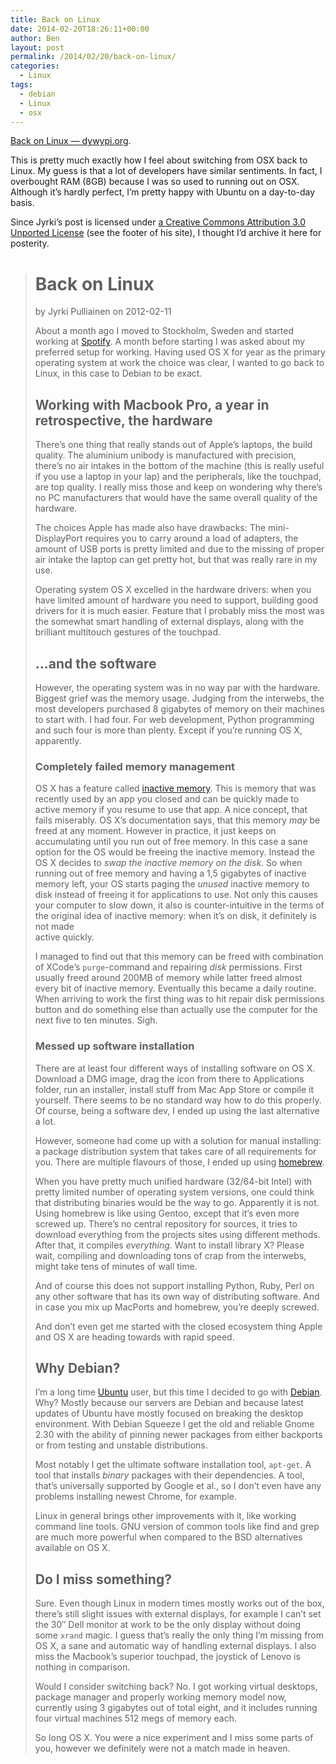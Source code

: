 ```yaml
---
title: Back on Linux
date: 2014-02-20T18:26:11+00:00
author: Ben
layout: post
permalink: /2014/02/20/back-on-linux/
categories:
  - Linux
tags:
  - debian
  - Linux
  - osx
---
```

[Back on Linux — dywypi.org](http://dywypi.org/2012/02/back-on-linux.html).

This is pretty much exactly how I feel about switching from OSX back to Linux. My guess is that a lot of developers have similar sentiments. In fact, I overbought RAM (8GB) because I was so used to running out on OSX. Although it&#8217;s hardly perfect, I&#8217;m pretty happy with Ubuntu on a day-to-day basis.

Since Jyrki&#8217;s post is licensed under [a Creative Commons Attribution 3.0 Unported License](http://creativecommons.org/licenses/by/3.0/) (see the footer of his site), I thought I&#8217;d archive it here for posterity.

> # Back on Linux
>
> <div class="head info">
>   by Jyrki Pulliainen on 2012-02-11
> </div>
>
> <div class="cf content">
>   <p>
>     About a month ago I moved to Stockholm, Sweden and started working at <a href="http://spotify.com">Spotify</a>. A month before starting I was asked about my preferred setup for working. Having used OS X for year as the primary operating system at work the choice was clear, I wanted to go back to Linux, in this case to Debian to be exact.
>   </p>
>   
>   <h2>
>     Working with Macbook Pro, a year in retrospective, the hardware
>   </h2>
>   
>   <p>
>     There&#8217;s one thing that really stands out of Apple&#8217;s laptops, the build quality. The aluminium unibody is manufactured with precision, there&#8217;s no air intakes in the bottom of the machine (this is really useful if you use a laptop in your lap) and the peripherals, like the touchpad, are top quality. I really miss those and keep on wondering why there&#8217;s no PC manufacturers that would have the same overall quality of the hardware.
>   </p>
>   
>   <p>
>     The choices Apple has made also have drawbacks: The mini-DisplayPort requires you to carry around a load of adapters, the amount of USB ports is pretty limited and due to the missing of proper air intake the laptop can get pretty hot, but that was really rare in my use.
>   </p>
>   
>   <p>
>     Operating system OS X excelled in the hardware drivers: when you have limited amount of hardware you need to support, building good drivers for it is much easier. Feature that I probably miss the most was the somewhat smart handling of external displays, along with the brilliant multitouch gestures of the touchpad.
>   </p>
>   
>   <h2>
>     ...and the software
>   </h2>
>   
>   <p>
>     However, the operating system was in no way par with the hardware. Biggest grief was the memory usage. Judging from the interwebs, the most developers purchased 8 gigabytes of memory on their machines to start with. I had four. For web development, Python programming and such four is more than plenty. Except if you&#8217;re running OS X, apparently.
>   </p>
>   
>   <h3>
>     Completely failed memory management
>   </h3>
>   
>   <p>
>     OS X has a feature called <a href="http://support.apple.com/kb/HT1342">inactive memory</a>. This is memory that was recently used by an app you closed and can be quickly made to active memory if you resume to use that app. A nice concept, that fails miserably. OS X&#8217;s documentation says, that this memory <em>may</em> be freed at any moment. However in practice, it just keeps on<br /> accumulating until you run out of free memory. In this case a sane option for the OS would be freeing the inactive memory. Instead the OS X decides to <em>swap the inactive memory on the disk</em>. So when running out of free memory and having a 1,5 gigabytes of inactive memory left, your OS starts paging the <em>unused</em> inactive memory to disk instead of freeing it for applications to use. Not only this causes your computer to slow down, it also is counter-intuitive in the terms of the original idea of inactive memory: when it&#8217;s on disk, it definitely is not made<br /> active quickly.
>   </p>
>   
>   <p>
>     I managed to find out that this memory can be freed with combination of XCode&#8217;s <code>purge</code>-command and repairing <em>disk</em> permissions. First usually freed around 200MB of memory while latter freed almost every bit of inactive memory. Eventually this became a daily routine. When arriving to work the first thing was to hit repair disk permissions button and do something else than actually use the computer for the next five to ten minutes. Sigh.
>   </p>
>   
>   <h3>
>     Messed up software installation
>   </h3>
>   
>   <p>
>     There are at least four different ways of installing software on OS X. Download a DMG image, drag the icon from there to Applications folder, run an installer, install stuff from Mac App Store or compile it yourself. There seems to be no standard way how to do this properly. Of course, being a software dev, I ended up using the last alternative a lot.
>   </p>
>   
>   <p>
>     However, someone had come up with a solution for manual installing: a package distribution system that takes care of all requirements for you. There are multiple flavours of those, I ended up using <a href="http://mxcl.github.com/homebrew/">homebrew</a>.
>   </p>
>   
>   <p>
>     When you have pretty much unified hardware (32/64-bit Intel) with pretty limited number of operating system versions, one could think that distributing binaries would be the way to go. Apparently it is not. Using homebrew is like using Gentoo, except that it&#8217;s even more<br /> screwed up. There&#8217;s no central repository for sources, it tries to download everything from the projects sites using different methods. After that, it compiles <em>everything</em>. Want to install library X? Please wait, compiling and downloading tons of crap from the interwebs, might take tens of minutes of wall time.
>   </p>
>   
>   <p>
>     And of course this does not support installing Python, Ruby, Perl on any other software that has its own way of distributing software. And in case you mix up MacPorts and homebrew, you&#8217;re deeply screwed.
>   </p>
>   
>   <p>
>     And don&#8217;t even get me started with the closed ecosystem thing Apple and OS X are heading towards with rapid speed.
>   </p>
>   
>   <h2>
>     Why Debian?
>   </h2>
>   
>   <p>
>     I&#8217;m a long time <a href="http://ubuntu.com">Ubuntu</a> user, but this time I decided to go with <a href="http://debian.org">Debian</a>. Why? Mostly because our servers are Debian and because latest updates of Ubuntu have mostly focused on breaking the desktop environment. With Debian Squeeze I get the old and reliable Gnome 2.30 with the ability of pinning newer packages from either backports or from testing and unstable distributions.
>   </p>
>   
>   <p>
>     Most notably I get the ultimate software installation tool, <code>apt-get</code>. A tool that installs <em>binary</em> packages with their dependencies. A tool, that&#8217;s universally supported by Google et al., so I don&#8217;t even have any problems installing newest Chrome, for example.
>   </p>
>   
>   <p>
>     Linux in general brings other improvements with it, like working command line tools. GNU version of common tools like find and grep are much more powerful when compared to the BSD alternatives available on OS X.
>   </p>
>   
>   <h2>
>     Do I miss something?
>   </h2>
>   
>   <p>
>     Sure. Even though Linux in modern times mostly works out of the box, there&#8217;s still slight issues with external displays, for example I can&#8217;t set the 30&#8243; Dell monitor at work to be the only display without doing some <code>xrand</code> magic. I guess that&#8217;s really the only thing I&#8217;m missing from OS X, a sane and automatic way of handling external displays. I also miss the Macbook&#8217;s superior touchpad, the joystick of Lenovo is nothing in comparison.
>   </p>
>   
>   <p>
>     Would I consider switching back? No. I got working virtual desktops, package manager and properly working memory model now, currently using 3 gigabytes out of total eight, and it includes running four virtual machines 512 megs of memory each.
>   </p>
>   
>   <p>
>     So long OS X. You were a nice experiment and I miss some parts of you, however we definitely were not a match made in heaven.
>   </p>
> </div>
